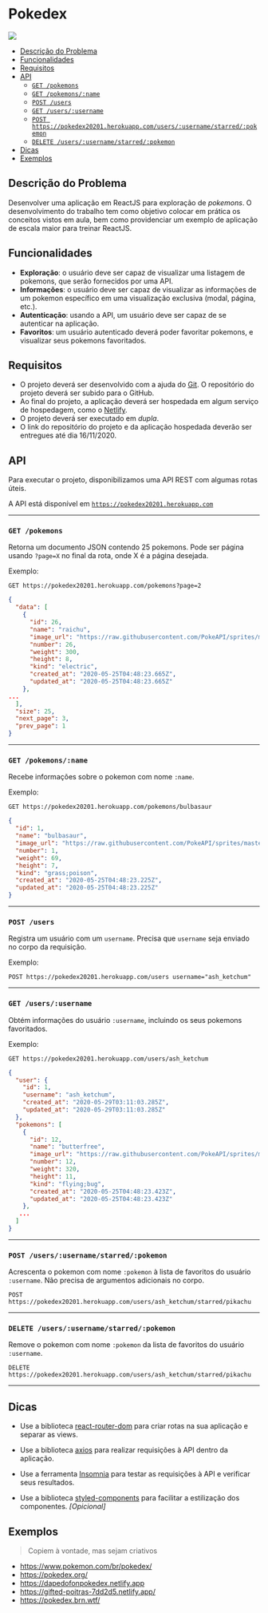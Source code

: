 # Pokedex

![](https://i.redd.it/hup9hsnlw7311.jpg)

- [Descrição do Problema](#descri--o-do-problema)
- [Funcionalidades](#funcionalidades)
- [Requisitos](#requisitos)
- [API](#api)
  * [`GET /pokemons`](#get-pokemons)
  * [`GET /pokemons/:name`](#get-pokemonsname)
  * [`POST /users`](#post-users)
  * [`GET /users/:username`](#get-usersusername)
  * [`POST https://pokedex20201.herokuapp.com/users/:username/starred/:pokemon`](#post-usersusernamestarredpokemon)
  * [`DELETE /users/:username/starred/:pokemon`](#delete-usersusernamestarredpokemon)
- [Dicas](#dicas)
- [Exemplos](#exemplos)

## Descrição do Problema

Desenvolver uma aplicação em ReactJS para exploração de _pokemons_. O desenvolvimento do trabalho tem como objetivo colocar em prática os conceitos vistos em aula, bem como providenciar um exemplo de aplicação de escala maior para treinar ReactJS.

## Funcionalidades

- **Exploração**: o usuário deve ser capaz de visualizar uma listagem de pokemons, que serão fornecidos por uma API.
- **Informações**: o usuário deve ser capaz de visualizar as informações de um pokemon específico em uma visualização exclusiva (modal, página, etc.).
- **Autenticação**: usando a API, um usuário deve ser capaz de se autenticar na aplicação.
- **Favoritos**: um usuário autenticado deverá poder favoritar pokemons, e visualizar seus pokemons favoritados.

## Requisitos

- O projeto deverá ser desenvolvido com a ajuda do [Git](https://brennop.github.io/wiki/#/git/guia). O repositório do projeto deverá ser subido para o GitHub.
- Ao final do projeto, a aplicação deverá ser hospedada em algum serviço de hospedagem, como o [Netlify](https://www.netlify.com/).
- O projeto deverá ser executado em _dupla_.
- O link do repositório do projeto e da aplicação hospedada deverão ser entregues até dia 16/11/2020.

## API

Para executar o projeto, disponibilizamos uma API REST com algumas rotas úteis.

A API está disponível em [`https://pokedex20201.herokuapp.com`](https://pokedex20201.herokuapp.com)

---

### `GET /pokemons`

Retorna um documento JSON contendo 25 pokemons. Pode ser página usando `?page=X` no final da rota, onde X é a página desejada.

Exemplo:

```
GET https://pokedex20201.herokuapp.com/pokemons?page=2
```

```json
{
  "data": [
    {
      "id": 26,
      "name": "raichu",
      "image_url": "https://raw.githubusercontent.com/PokeAPI/sprites/master/sprites/pokemon/26.png",
      "number": 26,
      "weight": 300,
      "height": 8,
      "kind": "electric",
      "created_at": "2020-05-25T04:48:23.665Z",
      "updated_at": "2020-05-25T04:48:23.665Z"
    },
...
  ],
  "size": 25,
  "next_page": 3,
  "prev_page": 1
}
```

---

### `GET /pokemons/:name`

Recebe informações sobre o pokemon com nome `:name`.


Exemplo:

```
GET https://pokedex20201.herokuapp.com/pokemons/bulbasaur
```

```json
{
  "id": 1,
  "name": "bulbasaur",
  "image_url": "https://raw.githubusercontent.com/PokeAPI/sprites/master/sprites/pokemon/1.png",
  "number": 1,
  "weight": 69,
  "height": 7,
  "kind": "grass;poison",
  "created_at": "2020-05-25T04:48:23.225Z",
  "updated_at": "2020-05-25T04:48:23.225Z"
}
```

---

### `POST /users`

Registra um usuário com um `username`. Precisa que `username` seja enviado no corpo da requisição.

Exemplo:

```
POST https://pokedex20201.herokuapp.com/users username="ash_ketchum"
```

---

### `GET /users/:username`

Obtém informações do usuário `:username`, incluindo os seus pokemons favoritados.

Exemplo:

```
GET https://pokedex20201.herokuapp.com/users/ash_ketchum
```

```json
{
  "user": {
    "id": 1,
    "username": "ash_ketchum",
    "created_at": "2020-05-29T03:11:03.285Z",
    "updated_at": "2020-05-29T03:11:03.285Z"
  },
  "pokemons": [
    {
      "id": 12,
      "name": "butterfree",
      "image_url": "https://raw.githubusercontent.com/PokeAPI/sprites/master/sprites/pokemon/12.png",
      "number": 12,
      "weight": 320,
      "height": 11,
      "kind": "flying;bug",
      "created_at": "2020-05-25T04:48:23.423Z",
      "updated_at": "2020-05-25T04:48:23.423Z"
    },
   ...
  ]
}
```

---

### `POST /users/:username/starred/:pokemon`

Acrescenta o pokemon com nome `:pokemon` à lista de favoritos do usuário `:username`. Não precisa de argumentos adicionais no corpo.


```
POST https://pokedex20201.herokuapp.com/users/ash_ketchum/starred/pikachu
```

---

### `DELETE /users/:username/starred/:pokemon`

Remove o pokemon com nome `:pokemon` da lista de favoritos do usuário `:username`.

```
DELETE https://pokedex20201.herokuapp.com/users/ash_ketchum/starred/pikachu
```

---

## Dicas

- Use a biblioteca [react-router-dom](https://reactrouter.com/web/guides/quick-start) para criar rotas na sua aplicação e separar as views.

- Use a biblioteca [axios](https://github.com/axios/axios) para realizar requisições à API dentro da aplicação.

- Use a ferramenta [Insomnia](https://insomnia.rest/) para testar as requisições à API e verificar seus resultados.

- Use a biblioteca [styled-components](https://styled-components.com/) para facilitar a estilização dos componentes. _[Opicional]_

## Exemplos 

> Copiem à vontade, mas sejam criativos

- https://www.pokemon.com/br/pokedex/
- https://pokedex.org/
- https://dapedofonpokedex.netlify.app
- https://gifted-poitras-7dd2d5.netlify.app/
- https://pokedex.brn.wtf/
